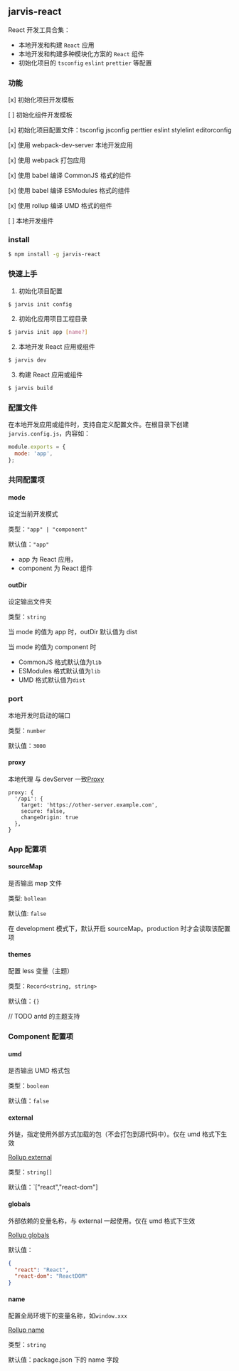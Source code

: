 ## jarvis-react

React 开发工具合集：

- 本地开发和构建 `React` 应用
- 本地开发和构建多种模块化方案的 `React` 组件
- 初始化项目的 `tsconfig` `eslint` `prettier` 等配置

### 功能

[x] 初始化项目开发模板

[ ] 初始化组件开发模板

[x] 初始化项目配置文件：tsconfig jsconfig perttier eslint stylelint editorconfig

[x] 使用 webpack-dev-server 本地开发应用

[x] 使用 webpack 打包应用

[x] 使用 babel 编译 CommonJS 格式的组件

[x] 使用 babel 编译 ESModules 格式的组件

[x] 使用 rollup 编译 UMD 格式的组件

[ ] 本地开发组件

### install

```bash
$ npm install -g jarvis-react
```

### 快速上手

1. 初始化项目配置

```bash
$ jarvis init config
```

2. 初始化应用项目工程目录

```bash
$ jarvis init app [name?]
```

2. 本地开发 React 应用或组件

```bash
$ jarvis dev
```

3. 构建 React 应用或组件

```bash
$ jarvis build
```

### 配置文件

在本地开发应用或组件时，支持自定义配置文件。在根目录下创建`jarvis.config.js`，内容如：

```javascript
module.exports = {
  mode: 'app',
};
```

### 共同配置项

#### mode

设定当前开发模式

类型：`"app" | "component"`

默认值：`"app"`

- app 为 React 应用，
- component 为 React 组件

#### outDir

设定输出文件夹

类型：`string`

当 mode 的值为 app 时，outDir 默认值为 dist

当 mode 的值为 component 时

- CommonJS 格式默认值为`lib`
- ESModules 格式默认值为`lib`
- UMD 格式默认值为`dist`

### port

本地开发时启动的端口

类型：`number`

默认值：`3000`

#### proxy

本地代理 与 devServer 一致[Proxy](https://webpack.js.org/configuration/dev-server/#devserverproxy)

```
proxy: {
  '/api': {
    target: 'https://other-server.example.com',
    secure: false,
    changeOrigin: true
  },
}
```

### App 配置项

#### sourceMap

是否输出 map 文件

类型: `bollean`

默认值: `false`

在 development 模式下，默认开启 sourceMap。production 时才会读取该配置项

#### themes

配置 less 变量（主题）

类型：`Record<string, string>`

默认值：`{}`

// TODO antd 的主题支持

### Component 配置项

#### umd

是否输出 UMD 格式包

类型：`boolean`

默认值：`false`

#### external

外链，指定使用外部方式加载的包（不会打包到源代码中）。仅在 umd 格式下生效

[Rollup external](https://rollupjs.org/guide/en/#external)

类型：`string[]`

默认值：`["react","react-dom"]

#### globals

外部依赖的变量名称，与 external 一起使用。仅在 umd 格式下生效

[Rollup globals](https://rollupjs.org/guide/en/#outputglobals)

默认值：

```json
{
  "react": "React",
  "react-dom": "ReactDOM"
}
```

#### name

配置全局环境下的变量名称，如`window.xxx`

[Rollup name](https://rollupjs.org/guide/en/#outputname)

类型：`string`

默认值：package.json 下的 name 字段
